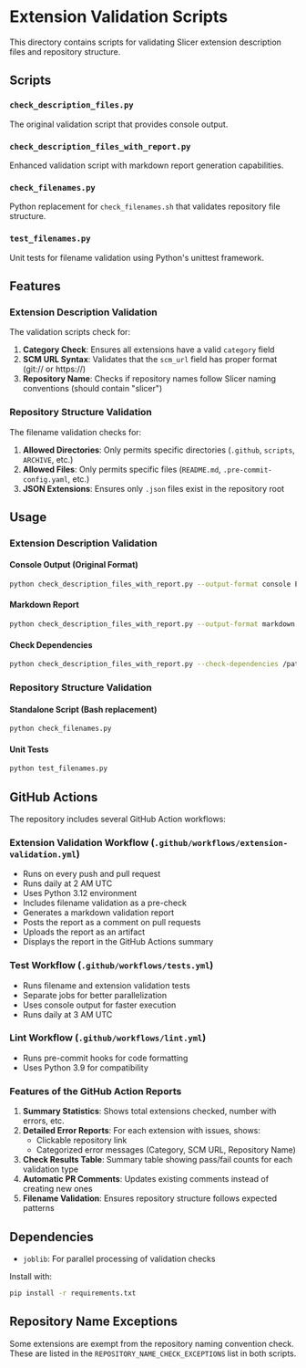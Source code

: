 # Extension Validation Scripts

This directory contains scripts for validating Slicer extension description files and repository structure.

## Scripts

### `check_description_files.py`
The original validation script that provides console output.

### `check_description_files_with_report.py`
Enhanced validation script with markdown report generation capabilities.

### `check_filenames.py`
Python replacement for `check_filenames.sh` that validates repository file structure.

### `test_filenames.py`
Unit tests for filename validation using Python's unittest framework.

## Features

### Extension Description Validation
The validation scripts check for:

1. **Category Check**: Ensures all extensions have a valid `category` field
2. **SCM URL Syntax**: Validates that the `scm_url` field has proper format (git:// or https://)
3. **Repository Name**: Checks if repository names follow Slicer naming conventions (should contain "slicer")

### Repository Structure Validation
The filename validation checks for:

1. **Allowed Directories**: Only permits specific directories (`.github`, `scripts`, `ARCHIVE`, etc.)
2. **Allowed Files**: Only permits specific files (`README.md`, `.pre-commit-config.yaml`, etc.)
3. **JSON Extensions**: Ensures only `.json` files exist in the repository root

## Usage

### Extension Description Validation

#### Console Output (Original Format)
```bash
python check_description_files_with_report.py --output-format console ExtensionName.json [...]
```

#### Markdown Report
```bash
python check_description_files_with_report.py --output-format markdown --output-file report.md ExtensionName.json [...]
```

#### Check Dependencies
```bash
python check_description_files_with_report.py --check-dependencies /path/to/extensions/directory ExtensionName.json [...]
```

### Repository Structure Validation

#### Standalone Script (Bash replacement)
```bash
python check_filenames.py
```

#### Unit Tests
```bash
python test_filenames.py
```

## GitHub Actions

The repository includes several GitHub Action workflows:

### Extension Validation Workflow (`.github/workflows/extension-validation.yml`)
- Runs on every push and pull request
- Runs daily at 2 AM UTC
- Uses Python 3.12 environment
- Includes filename validation as a pre-check
- Generates a markdown validation report
- Posts the report as a comment on pull requests
- Uploads the report as an artifact
- Displays the report in the GitHub Actions summary

### Test Workflow (`.github/workflows/tests.yml`)
- Runs filename and extension validation tests
- Separate jobs for better parallelization
- Uses console output for faster execution
- Runs daily at 3 AM UTC

### Lint Workflow (`.github/workflows/lint.yml`)
- Runs pre-commit hooks for code formatting
- Uses Python 3.9 for compatibility

### Features of the GitHub Action Reports

1. **Summary Statistics**: Shows total extensions checked, number with errors, etc.
2. **Detailed Error Reports**: For each extension with issues, shows:
   - Clickable repository link
   - Categorized error messages (Category, SCM URL, Repository Name)
3. **Check Results Table**: Summary table showing pass/fail counts for each validation type
4. **Automatic PR Comments**: Updates existing comments instead of creating new ones
5. **Filename Validation**: Ensures repository structure follows expected patterns

## Dependencies

- `joblib`: For parallel processing of validation checks

Install with:
```bash
pip install -r requirements.txt
```

## Repository Name Exceptions

Some extensions are exempt from the repository naming convention check. These are listed in the `REPOSITORY_NAME_CHECK_EXCEPTIONS` list in both scripts.
